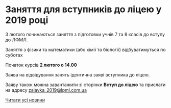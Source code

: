 # Заняття для вступників до ліцею у 2019 році

З лютого починаються заняття з підготовки учнів 7 та 8 класів до вступу до ЛФМЛ.

Заняття з фізики та математики (або хімії та біології) відбуватимуться по суботах

Початок курсів **2 лютого о 14.00**

Заява на відвідування занять ідентична заяві вступника до ліцею.

Заяву також можна завантажити зі сторінки **Вступ до ліцею** та прислати на адресу zaiavka_2019@lpml.com.ua

[Читати усі новини](/news)
